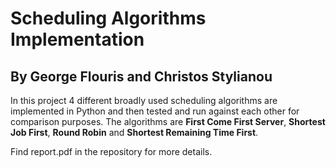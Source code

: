 # Scheduling Algorithms Implementation

## By George Flouris and Christos Stylianou

In this project 4 different broadly used scheduling algorithms are implemented in Python and then tested and run against each other for comparison purposes. The algorithms are **__First Come First Server__**, **__Shortest Job First__**, **__Round Robin__** and **__Shortest Remaining Time First__**.

Find report.pdf in the repository for more details.

